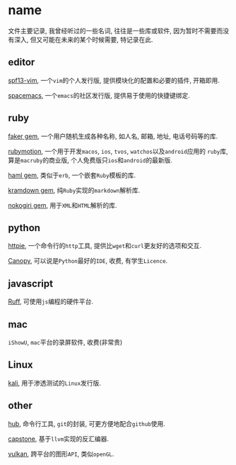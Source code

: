# name

文件主要记录, 我曾经听过的一些名词, 往往是一些库或软件, 因为暂时不需要而没有深入,
但又可能在未来的某个时候需要, 特记录在此.

## editor

[spf13-vim](https://github.com/spf13/spf13-vim), 一个`vim`的个人发行版, 提供模块化的配置和必要的插件, 开箱即用.

[spacemacs](https://github.com/syl20bnr/spacemacs), 一个`emacs`的社区发行版, 提供易于使用的快捷键绑定.

## ruby 

[faker gem](https://github.com/stympy/faker), 一个用户随机生成各种名称, 如人名, 邮箱, 地址, 电话号码等的库.

[rubymotion](http://www.rubymotion.com), 一个用于开发`macos`, `ios`, `tvos`, `watchos`以及`android`应用的
`ruby`库, 算是`macruby`的商业版, 个人免费版只`ios`和`android`的最新版.

[haml gem](http://haml.info), 类似于`erb`, 一个嵌套`Ruby`模板的库.

[kramdown gem](https://github.com/gettalong/kramdown), 纯`Ruby`实现的`markdown`解析库.

[nokogiri gem](https://github.com/sparklemotion/nokogiri), 用于`XML`和`HTML`解析的库.

## python

[httpie](https://github.com/jkbrzt/httpie), 一个命令行的`http`工具, 提供比`wget`和`curl`更友好的选项和交互.

[Canopy](http://enthought.com), 可以说是`Python`最好的`IDE`, 收费, 有学生`Licence`.

## javascript

[Ruff](http://ruff.io), 可使用`js`编程的硬件平台.

## mac

`iShowU`, `mac`平台的录屏软件, 收费(非常贵)

## Linux

[kali](http://kali.org), 用于渗透测试的`Linux`发行版.

## other

[hub](https://github.com/github/hub.git), 命令行工具, `git`的封装, 可更方便地配合`github`使用.

[capstone](http://www.capstone-engine.org), 基于`llvm`实现的反汇编器.

[vulkan](https://www.khronos.org/vulkan/), 跨平台的图形`API`, 类似`openGL`.

